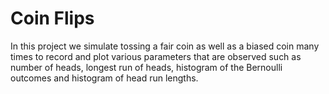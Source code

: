 # Coin Flips
In this project we simulate tossing a fair coin as well as a biased coin many times to record and plot various parameters that are observed such as number of heads, longest run of heads, histogram of the Bernoulli outcomes and histogram of head run lengths. 

